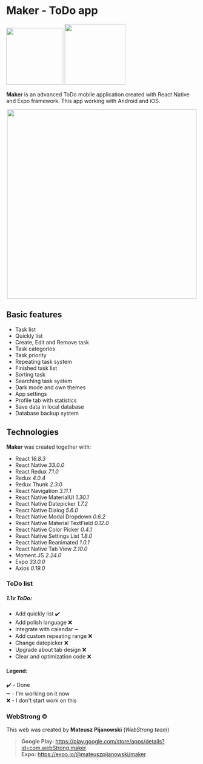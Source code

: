 # Maker - ToDo app 
<a href="https://play.google.com/store/apps/details?id=com.webStrong.maker" target="_blank"><img src="http://webstrong.pl/Maker/promo_images/Google-Play-Icon.png" width="150"/></a>
<a href="https://expo.io/@mateuszpijanowski/maker" target="_blank"><img src="http://webstrong.pl/Maker/promo_images/expo_logo.png" width="160"/></a>

**Maker** is an advanced ToDo mobile application created with React Native and Expo framework. 
This app working with Android and iOS. 

<p align="center"><img src="http://webstrong.pl/Maker/promo_images/maker_todo_list_promo.png" width="500px" /></p>

## Basic features  
  
- Task list
- Quickly list
- Create, Edit and Remove task
- Task categories
- Task priority
- Repeating task system
- Finished task list
- Sorting task
- Searching task system
- Dark mode and own themes
- App settings
- Profile tab with statistics
- Save data in local database
- Database backup system

## Technologies  
**Maker** was created together with:  
  
- React <i>16.8.3</i>
- React Native <i>33.0.0</i>
- React Redux <i>7.1.0</i>  
- Redux <i>4.0.4</i>  
- Redux Thunk <i>2.3.0</i>  
- React Navigation <i>3.11.1</i>  
- React Native MaterialUI <i>1.30.1</i>  
- React Native Datepicker <i>1.7.2</i>  
- React Native Dialog <i>5.6.0</i>  
- React Native Modal Dropdown <i>0.6.2</i>  
- React Native Material TextField <i>0.12.0</i>  
- React Native Color Picker <i>0.4.1</i>  
- React Native Settings List <i>1.8.0</i>  
- React Native Reanimated <i>1.0.1</i>  
- React Native Tab View <i>2.10.0</i>  
- Moment.JS <i>2.24.0</i>
- Expo <i>33.0.0</i>
- Axios <i>0.19.0</i>

### ToDo list

##### 1.1v ToDo:
* Add quickly list :heavy_check_mark:
* Add polish language :x:
* Integrate with calendar :heavy_minus_sign:
* Add custom repeating range :x:
* Change datepicker :x:
* Upgrade about tab design :x:
* Clear and optimization code :x:

#### Legend:
:heavy_check_mark: - Done \
:heavy_minus_sign: - I'm working on it now \
:x: - I don't start work on this

### WebStrong &copy;  
  
This web was created by **Mateusz Pijanowski** (<i>WebStrong team</i>) <br />
> **Google Play:** https://play.google.com/store/apps/details?id=com.webStrong.maker <br />
> **Expo:** https://expo.io/@mateuszpijanowski/maker
